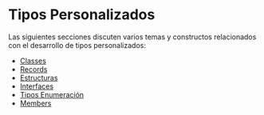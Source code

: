 # Tipos Personalizados

Las siguientes secciones discuten varios temas y constructos relacionados con 
el desarrollo de tipos personalizados:

- [Classes](classes.md)
- [Records](records.md)
- [Estructuras](structs.md)
- [Interfaces](interfaces.md)
- [Tipos Enumeración](enums.md)
- [Members](members.md)
